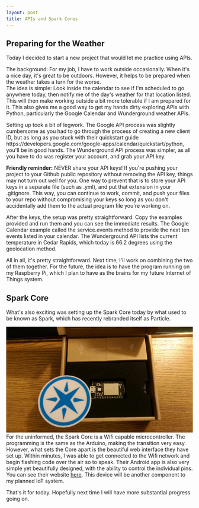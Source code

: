 ```yaml
---
layout: post
title: APIs and Spark Cores
---
```

<h2>Preparing for the Weather</h2>
Today I decided to start a new project that would let me practice using APIs.

<p>The background: For my job, I have to work outside occasionally. When it's a nice day, it's great to be outdoors. However, it helps to be prepared when the weather takes a turn for the worse.<br>
The idea is simple: Look inside the calendar to see if I'm scheduled to go anywhere today, then notify me of the day's weather for that location listed. This will then make working outside a bit more tolerable if I am prepared for it.
This also gives me a good way to get my hands dirty exploring APIs with Python, particularly the Google Calendar and Wunderground weather APIs.</p>

<p>Setting up took a bit of legwork. The Google API process was slightly cumbersome as you had to go through the process of creating a new client ID, but as long as you stuck with their quickstart guide https://developers.google.com/google-apps/calendar/quickstart/python, you'll be in good hands. The Wunderground API process was simpler, as all you have to do was register your account, and grab your API key.</p>

<p><b>Friendly reminder:</b> NEVER share your API keys! If you're pushing your project to your Github public repository without removing the API key, things may not turn out well for you. One way to prevent that is to store your API keys in a separate file (such as .yml), and put that extension in your .gitignore. This way, you can continue to work, commit, and push your files to your repo without compromising your keys so long as you don't accidentally add them to the actual program file you're working on.</p>

<p>After the keys, the setup was pretty straightforward. Copy the examples provided and run them and you can see the immediate results. The Google Calendar example called the service.events method to provide the next ten events listed in your calendar. The Wunderground API lists the current temperature in Cedar Rapids, which today is 66.2 degrees using the geolocation method.

All in all, it's pretty straightforward. Next time, I'll work on combining the two of them together. For the future, the idea is to have the program running on my Raspberry Pi, which I plan to have as the brains for my future Internet of Things system.

<h2>Spark Core</h2>
<p>What's also exciting was setting up the Spark Core today by what used to be known as Spark, which has recently rebranded itself as Particle.<br>

![Alt text](https://raw.githubusercontent.com/quickbrownfox319/quickbrownfox319.github.io/master/images/20150628/spark-core.jpg)</br>
For the uninformed, the Spark Core is a Wifi capable microcontroller. The programming is the same as the Arduino, making the transition very easy. However, what sets the Core apart is the beautiful web interface they have set up. Within minutes, I was able to get connected to the Wifi network and begin flashing code over the air so to speak. Their Android app is also very simple yet beautifully designed, with the ability to control the individual pins. You can see their website [here](https://www.particle.io/?redirected=true).
This device will be another component to my planned IoT system.

That's it for today. Hopefully next time I will have more substantial progress going on.
